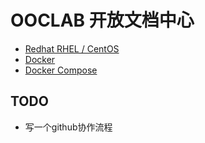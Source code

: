 # OOCLAB 开放文档中心

- [Redhat RHEL / CentOS](./centos)
- [Docker](./docker)
- [Docker Compose](./docker-compose)

## TODO

- 写一个github协作流程